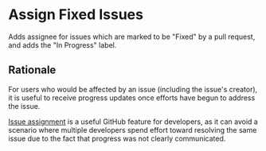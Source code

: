 Assign Fixed Issues
===

Adds assignee for issues which are marked to be "Fixed" by a pull request, and adds the "In Progress" label.

## Rationale

For users who would be affected by an issue (including the issue's creator), it is useful to receive progress updates once efforts have begun to address the issue.

[Issue assignment](https://help.github.com/en/github/managing-your-work-on-github/assigning-issues-and-pull-requests-to-other-github-users) is a useful GitHub feature for developers, as it can avoid a scenario where multiple developers spend effort toward resolving the same issue due to the fact that progress was not clearly communicated.

